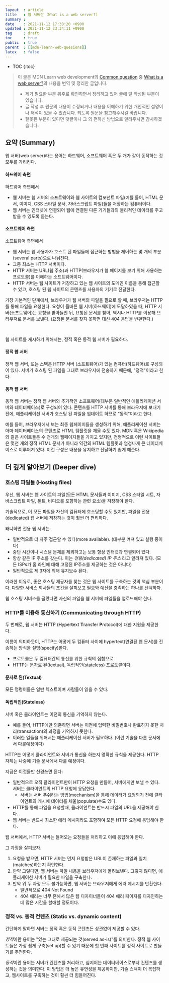 ```yaml
---
layout  : article
title   : 웹 서버란 (What is a web server?)
summary : 
date    : 2021-11-12 17:30:20 +0900
updated : 2021-11-12 23:34:11 +0900
tag     : draft
toc     : true
public  : true
parent  : [[mdn-learn-web-quesions]]
latex   : false
---
```

* TOC
{:toc}

> 이 글은 MDN Learn web development의 [Common question](https://developer.mozilla.org/en-US/docs/Learn/Common_questions) 중 [What is a web server?](https://developer.mozilla.org/en-US/docs/Learn/Common_questions/What_is_a_web_server)의 내용을 번역 및 정리한 글입니다.
>
> * 제가 필요한 부분 위주로 확인하면서 정리하고 있어 글에 덜 작성된 부분이 있습니다.
> * 글 작성 후 원문의 내용이 수정되거나 내용을 이해하기 위한 개인적인 설명이나 해석이 있을 수 있습니다. 되도록 원문을 참고해주시길 바랍니다.
> * 잘못된 부분이 있다면 댓글이나 그 외 편하신 방법으로 알려주시면 감사하겠습니다.

## 요약 (Summary)

웹 서버(web server)라는 용어는 하드웨어, 소프트웨어 혹은 두 개가 같이 동작하는 것 모두를 가리킨다.

#### 하드웨어 측면

하드웨어 측면에서

* 웹 서버는 웹 서버의 소프트웨어와 웹 사이트의 컴포넌트 파일(예를 들어, HTML 문서, 이미지, CSS 스타일 문서, 자바스크립트 파일)들을 저장하는 컴퓨터이다.
* 웹 서버는 인터넷에 연결되어 웹에 연결된 다른 기기들과의 물리적인 데이터를 주고받을 수 있도록 돕는다.

#### 소프트웨어 측면

소프트웨어 측면에서

* 웹 서버는 웹 사용자가 호스트 된 파일들에 접근하는 방법을 제어하는 몇 개의 부분(several parts)으로 나눠진다.
* 그중 최소는 HTTP 서버이다.
* HTTP 서버는 URL(웹 주소)과 HTTP(브라우저가 웹 페이지를 보기 위해 사용하는 프로토콜)를 이해하는 소프트웨어이다.
* HTTP 서버는 웹 사이트가 저장하고 있는 웹 사이트의 도메인 이름을 통해 접근할 수 있고, 호스팅 된 웹 사이트의 콘텐츠를 사용자의 기기로 전달한다.

가장 기본적인 단계에서, 브라우저가 웹 서버의 파일을 필요로 할 때, 브라우저는 HTTP를 통해 파일을 요청한다. 요청이 올바른 웹 서버(하드웨어)에 도달하였을 때, HTTP 서버(소프트웨어)는 요청을 받아들인 뒤, 요청된 문서를 찾아, 역시나 HTTP를 이용해 브라우저로 문서를 보낸다. (요청된 문서를 찾지 못하면 대신 404 응답을 반환한다.)

<br>

웹 사이트를 게시하기 위해서는, 정적 혹은 동적 웹 서버가 필요하다.

#### 정적 웹 서버

정적 웹 서버, 또는 스택은 HTTP 서버 (소프트웨어)가 있는 컴퓨터(하드웨어)로 구성되어 있다. 서버가 호스팅 된 파일을 그대로 브라우저에 전송하기 때문에, "정적"이라고 한다.

#### 동적 웹 서버

동적 웹 서버는 정적 웹 서버와 추가적인 소프트웨어(대부분 일반적인 애플리케이션 서버와 데이터베이스)로 구성되어 있다. 콘텐츠를 HTTP 서버를 통해 브라우저에 보내기 전에, 애플리케이션 서버가 호스팅 된 파일을 업데이트 하므로 "동적"이라고 한다.

예를 들어, 브라우저에서 보는 최종 웹페이지들을 생성하기 위해, 애플리케이션 서버는 아마 데이터베이스의 콘텐츠로 HTML 템플릿을 채울 수도 있다. MDN 혹은 Wikipedia와 같은 사이트들은 수 천개의 웹페이지들을 가지고 있지만, 전형적으로 이런 사이트들은 몇천 개의 정적 HTML 문서가 아니라 약간의 HTML 템플릿과 엄청나게 큰 데이터베이스로 이루어져 있다. 이런 구성은 내용을 유지하고 전달하기 쉽게 해준다.

## 더 깊게 알아보기 (Deeper dive)

### 호스팅 파일들 (Hosting files)

우선, 웹 서버는 웹 사이트의 파일(모든 HTML 문서들과 이미지, CSS 스타일 시트, 자바스크립트 파일, 폰트, 비디오를 포함하는 관련 요소)을 저장해야 한다.

기술적으로, 이 모든 파일을 자신의 컴퓨터에 호스팅할 수도 있지만, 파일을 전용(dedicated) 웹 서버에 저장하는 것이 훨씬 더 편리하다.

왜냐하면 전용 웹 서버는:

* 일반적으로 더 자주 접근할 수 있다(more available). (대부분 켜져 있고 실행 중이다)
* 중단 시간이나 시스템 문제를 제외하고는 보통 항상 인터넷과 연결되어 있다.
* 항상 같은 IP 주소를 갖는다. 이는 *전용(dedicated) IP 주소* 라고 알려져 있다. (모든  ISPs가 홈 라인에 대해 고정된 IP주소를 제공하는 것은 아니다)
* 일반적으로 제 3자에 의해 유지보수 된다.

이러한 이유로, 좋은 호스팅 제공자를 찾는 것은 웹 사이트를 구축하는 것의 핵심 부분이다. 다양한 서비스 회사들의 조건을 살펴보고 필요와 예산을 충족하는 하나를 선택하자.

웹 호스팅 서비스를 골랐다면 자신의 파일을 웹 서버에 파일들을 업로드해야 한다.

### HTTP를 이용해 통신하기 (Communicating through HTTP)

두 번째로, 웹 서버는 HTTP (**H**yper**t**ext **T**ransfer **P**rotocol)에 대한 지원을 제공한다.

이름이 의미하듯이, HTTP는 어떻게 두 컴퓨터 사이에 hypertext(연결된 웹 문서)를 전송하는 방식을 설명(specify)한다.

* 프로토콜은 두 컴퓨터간의 통신를 위한 규칙의 집합으로
* HTTP는 문자로 된(textual), 독립적인(stateless) 프로토콜이다.

#### 문자로 된(Textual)

모든 명령어들은 일반 텍스트이며 사람들이 읽을 수 있다.

#### 독립적인(Stateless)

서버 혹은 클라이언트는 이전의 통신을 기억하지 않는다.

* 예를 들어, HTTP에만 의존하면 서버는 이전에 입력한 비밀번호나 완료하지 못한 처리(transaction)의 과정을 기억하지 못한다.
* 이러한 일들을 위해서는 애플리케이션 서버가 필요하다. (이런 기술을 다른 문서에서 다룰예정이다)

HTTP는 어떻게 클라이언트와 서버가 통신을 하는지 명확한 규칙을 제공한다. HTTP 자체는 나중에 기술 문서에서 다룰 예정이다.

지금은 이것들만 신경쓰면 된다:

* 일반적으로 오직 클라이언트만이 HTTP 요청을 만들어, 서버에게만 보낼 수 있다. 서버는 클라이언트의 HTTP 요청에 응답한다.
    * 서버는 서버 푸쉬라는 방법(mechanism)을 통해 데이터가 요청되기 전에 클라이언트의 캐시에 데이터를 채울(populate)수도 있다.
* HTTP를 통해 파일을 요청할때, 클라이언트는 반드시 파일의 URL을 제공해야 한다.
* 웹 서버는 반드시 최소한 에러 메시지라도 포함하여 모든 HTTP 요청에 응답해야 한다.

웹 서버에서, HTTP 서버는 들어오는 요청들을 처리하고 이에 응답해야 한다.

그 과정을 살펴보자.

1. 요청을 받으면, HTTP 서버는 먼저 요청받은 URL이 존재하는 파일과 일치(matches)하는지 확인한다.
1. 만약 그렇다면, 웹 서버는 파일 내용을 브라우저에게 돌려보낸다. 그렇지 않다면, 애플리케이션 서버가 필요한 파일을 구축한다.
1. 만약 위 두 과정 모두 불가능하면, 웹 서버는 브라우저에게 에러 메시지를 반환한다.
    * 일반적으로 404 Not Found
    * 404 에러는 너무 흔해서 많은 웹 디자이너들이 404 에러 페이지를 디자인하는데 많은 시간을 할애할 정도이다.

### 정적 vs. 동적 컨텐츠 (Static vs. dynamic content)

간단하게 말하면 서버는 정적 혹은 동적 콘텐츠든 상관없이 제공할 수 있다.

*정적*이란 용어는 "있는 그대로 제공되는 것(served as-is)"를 의미한다. 정적 웹 사이트들은 가장 쉽게 구축(set up)할 수 있기 때문에 첫 번째 사이트를 정적 사이트로 만들기를 추천한다.

*동적*이란 용어는 서버가 컨텐츠를 처리하고, 심지어는 데이터베이스로부터 컨텐츠를 생성하는 것을 의미한다. 이 방법은 더 높은 유연성을 제공하지만, 기술 스택이 더 복잡하고, 웹사이트를 구축하는 것이 훨씬 더 힘들어진다.
